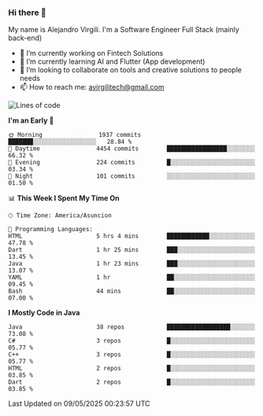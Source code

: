 ### Hi there 👋

My name is Alejandro Virgili. I'm a Software Engineer Full Stack (mainly back-end)


- 🔭 I’m currently working on Fintech Solutions
- 🌱 I’m currently learning AI and Flutter (App development)
- 👯 I’m looking to collaborate on tools and creative solutions to people needs
- 📫 How to reach me: avirgilitech@gmail.com
  
<!--START_SECTION:waka-->
![Lines of code](https://img.shields.io/badge/From%20Hello%20World%20I%27ve%20Written-769.8%20thousand%20lines%20of%20code-blue)

**I'm an Early 🐤** 

```text
🌞 Morning                1937 commits        ███████░░░░░░░░░░░░░░░░░░   28.84 % 
🌆 Daytime                4454 commits        █████████████████░░░░░░░░   66.32 % 
🌃 Evening                224 commits         █░░░░░░░░░░░░░░░░░░░░░░░░   03.34 % 
🌙 Night                  101 commits         ░░░░░░░░░░░░░░░░░░░░░░░░░   01.50 % 
```


📊 **This Week I Spent My Time On** 

```text
🕑︎ Time Zone: America/Asuncion

💬 Programming Languages: 
HTML                     5 hrs 4 mins        ████████████░░░░░░░░░░░░░   47.78 % 
Dart                     1 hr 25 mins        ███░░░░░░░░░░░░░░░░░░░░░░   13.45 % 
Java                     1 hr 23 mins        ███░░░░░░░░░░░░░░░░░░░░░░   13.07 % 
YAML                     1 hr                ██░░░░░░░░░░░░░░░░░░░░░░░   09.45 % 
Bash                     44 mins             ██░░░░░░░░░░░░░░░░░░░░░░░   07.00 % 
```

**I Mostly Code in Java** 

```text
Java                     38 repos            ██████████████████░░░░░░░   73.08 % 
C#                       3 repos             █░░░░░░░░░░░░░░░░░░░░░░░░   05.77 % 
C++                      3 repos             █░░░░░░░░░░░░░░░░░░░░░░░░   05.77 % 
HTML                     2 repos             █░░░░░░░░░░░░░░░░░░░░░░░░   03.85 % 
Dart                     2 repos             █░░░░░░░░░░░░░░░░░░░░░░░░   03.85 % 
```




 Last Updated on 09/05/2025 00:23:57 UTC
<!--END_SECTION:waka-->
